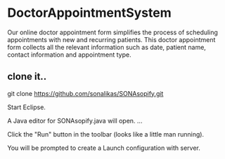 # DoctorAppointmentSystem
 Our online doctor appointment form simplifies the process of scheduling appointments with new and recurring patients. This doctor appointment form collects all the relevant information such as date, patient name, contact information and appointment type. 


## clone it..<br>
git clone https://github.com/sonalikas/SONAsopify.git 

Start Eclipse.<br>

A Java editor for SONAsopify.java will open. ...<br>

Click the "Run" button in the toolbar (looks like a little man running).<br>

You will be prompted to create a Launch configuration with server.
